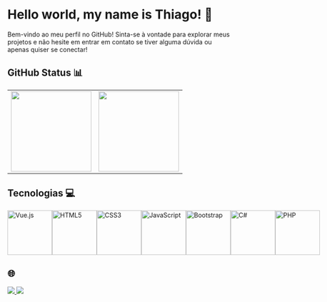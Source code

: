 # Hello world, my name is Thiago! 👋
Bem-vindo ao meu perfil no GitHub! Sinta-se à vontade para explorar meus projetos e não hesite em entrar em contato se tiver alguma dúvida ou apenas quiser se conectar!


## GitHub Status 📊


<table>
  <tr>
    <td>
      <img height="180em" src="https://github-readme-stats.vercel.app/api?username=thiago0-08&show_icons=true&theme=tokyonight&include_all_commits=true&count_private=true&cache_seconds=1800"/>
    </td>
    <td>
      <img height="180em" src="https://github-readme-stats.vercel.app/api/top-langs/?username=thiago0-08&layout=compact&langs_count=6&theme=tokyonight&cache_seconds=1800"/>
    </td>
  </tr>
</table>

## Tecnologias 💻

<div style="display: flex; justify-content: space-between;">
    <img src="https://img.icons8.com/color/2x/vue-js.png" width="100" alt="Vue.js">
    <img src="https://img.icons8.com/color/2x/html-5.png" width="100" alt="HTML5">
    <img src="https://img.icons8.com/color/2x/css3.png" width="100" alt="CSS3">
    <img src="https://static.vecteezy.com/system/resources/previews/027/127/560/non_2x/javascript-logo-javascript-icon-transparent-free-png.png" width="100" alt="JavaScript">
    <img src="https://img.icons8.com/color/2x/bootstrap.png" width="100" alt="Bootstrap">
    <img src="https://img.icons8.com/color/2x/c-sharp-logo-2.png" width="100" alt="C#">
    <img src="https://github.com/thiago0-08/thiago0-08/assets/127800106/8582fe6d-bacf-4e0e-8f3e-8bc8203ab38b" width="100" alt="PHP">
</div>

##  🌐



<a href="https://www.instagram.com/thiagoxp_1" target="_blank">
  <img src="https://img.shields.io/badge/-Instagram-%23E4405F?style=for-the-badge&logo=instagram&logoColor=white" target="_blank">
</a>
<a href="https://www.linkedin.com/in/thiago-silverio-pereira-262a0b214/" target="_blank">
  <img src="https://img.shields.io/badge/-LinkedIn-%230077B5?style=for-the-badge&logo=linkedin&logoColor=white" target="_blank">
</a>


